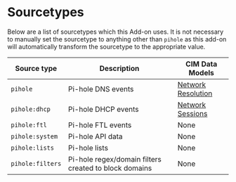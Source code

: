 # Sourcetypes

Below are a list of sourcetypes which this Add-on uses. It is not necessary to manually set the sourcetype to anything other than `pihole` as this add-on will automatically transform the sourcetype to the appropriate value.

Source type | Description | CIM Data Models
----------- | ----------- | ---------------
`pihole` | Pi-hole DNS events | [Network Resolution](https://docs.splunk.com/Documentation/CIM/latest/User/NetworkResolutionDNS)
`pihole:dhcp` | Pi-hole DHCP events | [Network Sessions](https://docs.splunk.com/Documentation/CIM/latest/User/NetworkSessions)
`pihole:ftl` | Pi-hole FTL events | None
`pihole:system` | Pi-hole API data | None
`pihole:lists` | Pi-hole lists | None
`pihole:filters` | Pi-hole regex/domain filters created to block domains | None